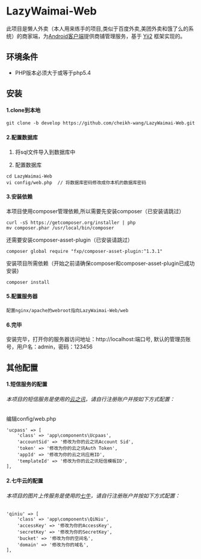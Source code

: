 LazyWaimai-Web
==========
此项目是懒人外卖（本人用来练手的项目,类似于百度外卖,美团外卖和饿了么的系统）的商家端，为[Android客户端](https://github.com/cheikh-wang/LazyWaimai-Android)提供商铺管理服务，基于 [Yii2](https://github.com/yiisoft/yii2) 框架实现的。

环境条件
-------
+ PHP版本必须大于或等于php5.4

安装
-------
#### 1.clone到本地
```
git clone -b develop https://github.com/cheikh-wang/LazyWaimai-Web.git
```
#### 2.配置数据库
1. 将sql文件导入到数据库中

2. 配置数据库
```
cd LazyWaimai-Web
vi config/web.php  // 将数据库密码修改成你本机的数据库密码
```
#### 3.安装依赖
本项目使用composer管理依赖,所以需要先安装composer（已安装请跳过）
```
curl -sS https://getcomposer.org/installer | php
mv composer.phar /usr/local/bin/composer
```
还需要安装composer-asset-plugin（已安装请跳过）
```
composer global require "fxp/composer-asset-plugin:^1.3.1"
```

安装项目所需依赖（开始之前请确保composer和composer-asset-plugin已成功安装)
```
composer install
```
#### 5.配置服务器
```
配置nginx/apache的webroot指向LazyWaimai-Web/web
```
#### 6.完毕

安装完毕，打开你的服务器访问地址：http://localhost:端口号, 默认的管理员账号，用户名：admin，密码：123456

其他配置
-------
#### 1.短信服务的配置
###### 本项目的短信服务是使用的[云之讯](http://www.ucpaas.com)，请自行注册账户并按如下方式配置：

编辑config/web.php

```
'ucpass' => [
	'class' => 'app\components\Ucpaas',
    'accountSid' => '修改为你的云之讯Account Sid',
    'token' => '修改为你的云之讯Auth Token',
    'appId' => '修改为你的云之讯应用ID',
    'templateId' => '修改为你的云之讯短信模板ID',
],
```
#### 2.七牛云的配置
###### 本项目的图片上传服务是使用的[七牛](http://www.qiniu.com)，请自行注册账户并按如下方式配置：
```
'qiniu' => [
	'class' => 'app\components\QiNiu',
	'accessKey' => '修改为你的AccessKey',
	'secretKey' => '修改为你的SecretKey',
	'bucket' => '修改为你的空间名',
	'domain' => '修改为你的域名',
],
```
